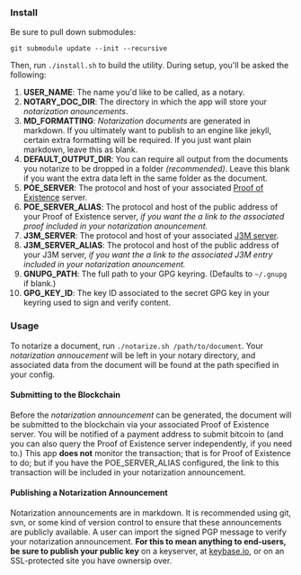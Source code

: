 ### Install

Be sure to pull down submodules:

`git submodule update --init --recursive`

Then, run `./install.sh` to build the utility.  During setup, you'll be asked the following:

1.	**USER_NAME**: The name you'd like to be called, as a notary.
1.	**NOTARY_DOC_DIR**: The directory in which the app will store your *notarization anouncements*.
1.	**MD_FORMATTING**: *Notarization documents* are generated in markdown.  If you ultimately want to publish to an engine like jekyll, certain extra formatting will be required.  If you just want plain markdown, leave this as blank.
1.	**DEFAULT_OUTPUT_DIR**: You can require all output from the documents you notarize to be dropped in a folder *(recommended)*.  Leave this blank if you want the extra data left in the same folder as the document.
1.	**POE_SERVER**: The protocol and host of your associated [Proof of Existence](https://camera-v.org/about#what_is_proof) server.
1.	**POE_SERVER_ALIAS**: The protocol and host of the public address of your Proof of Existence server, *if you want the a link to the associated proof included in your notarization anouncement.*
1.	**J3M_SERVER**: The protocol and host of your associated [J3M server](https://camera-v.org/about#what_is_j3m).
1.	**J3M_SERVER_ALIAS**: The protocol and host of the public address of your J3M server, *if you want the a link to the associated J3M entry included in your notarization anouncement.*
1.	**GNUPG_PATH**: The full path to your GPG keyring.  (Defaults to `~/.gnupg` if blank.)
1.	**GPG_KEY_ID**: The key ID associated to the secret GPG key in your keyring used to sign and verify content.

### Usage

To notarize a document, run `./notarize.sh /path/to/document`.  Your *notarization annoucement* will be left in your notary directory, and associated data from the document will be found at the path specified in your config.

#### Submitting to the Blockchain

Before the *notarization announcement* can be generated, the document will be submitted to the blockchain via your associated Proof of Existence server.  You will be notified of a payment address to submit bitcoin to (and you can also query the Proof of Existence server independently, if you need to.)  This app **does not** monitor the transaction; that is for Proof of Existence to do; but if you have the POE_SERVER_ALIAS configured, the link to this transaction will be included in your notarization announcement.

#### Publishing a Notarization Announcement

Notarization announcements are in markdown.  It is recommended using git, svn, or some kind of version control to ensure that these announcements are publicly available.  A user can import the signed PGP message to verify your notarization announcement.  **For this to mean anything to end-users, be sure to publish your public key** on a keyserver, at [keybase.io](https://keybase.io), or on an SSL-protected site you have ownersip over.